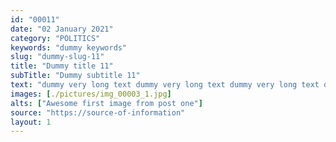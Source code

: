 ```yaml
---
id: "00011"
date: "02 January 2021"
category: "POLITICS"
keywords: "dummy keywords"
slug: "dummy-slug-11"
title: "Dummy title 11"
subTitle: "Dummy subtitle 11"
text: "dummy very long text dummy very long text dummy very long text dummy very long text dummy very long text dummy very long text dummy very long text dummy very long text dummy very long text dummy very long text dummy very long text dummy very long text "
images: [./pictures/img_00003_1.jpg]
alts: ["Awesome first image from post one"]
source: "https://source-of-information"
layout: 1
---
```

